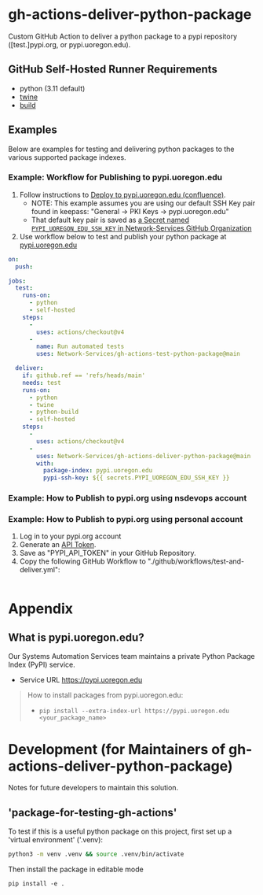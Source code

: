 # gh-actions-deliver-python-package

Custom GitHub Action to deliver a python package to a pypi repository ([test.]pypi.org, or pypi.uoregon.edu).

## GitHub Self-Hosted Runner Requirements

- python (3.11 default)
- [twine](https://pypi.org/project/twine/)
- [build](https://pypi.org/project/build/)


## Examples

Below are examples for testing and delivering python packages to the various supported package indexes.

### Example: Workflow for Publishing to pypi.uoregon.edu

1. Follow instructions to [Deploy to pypi.uoregon.edu (confluence)](https://confluence.uoregon.edu/x/ag5aGw).
    * NOTE: This example assumes you are using our default SSH Key pair found in keepass: "General -> PKI Keys -> pypi.uoregon.edu"
    * That default key pair is saved as [a Secret named `PYPI_UOREGON_EDU_SSH_KEY` in Network-Services GitHub Organization](https://is-github.uoregon.edu/organizations/Network-Services/settings/secrets/actions)
2. Use workflow below to test and publish your python package at [pypi.uoregon.edu](https://pypi.uoregon.edu)

```yml
on:
  push:

jobs:
  test:
    runs-on:
      - python
      - self-hosted
    steps:
      -
        uses: actions/checkout@v4
      -
        name: Run automated tests
        uses: Network-Services/gh-actions-test-python-package@main

  deliver:
    if: github.ref == 'refs/heads/main'
    needs: test
    runs-on:
      - python
      - twine
      - python-build
      - self-hosted
    steps:
      -
        uses: actions/checkout@v4
      -
        uses: Network-Services/gh-actions-deliver-python-package@main
        with:
          package-index: pypi.uoregon.edu
          pypi-ssh-key: ${{ secrets.PYPI_UOREGON_EDU_SSH_KEY }}
```


### Example: How to Publish to pypi.org using nsdevops account

### Example: How to Publish to pypi.org using personal account

1. Log in to your pypi.org account
2. Generate an [API Token](https://pypi.org/help/#apitoken).
3. Save as "PYPI_API_TOKEN" in your GitHub Repository.
4. Copy the following GitHub Workflow to "./github/workflows/test-and-deliver.yml":

```

```

# Appendix


## What is pypi.uoregon.edu?

Our Systems Automation Services team maintains a private Python Package Index (PyPI) service.

* Service URL https://pypi.uoregon.edu

> How to install packages from pypi.uoregon.edu:
> 
> * `pip install --extra-index-url https://pypi.uoregon.edu <your_package_name>`


# Development (for Maintainers of gh-actions-deliver-python-package)

Notes for future developers to maintain this solution.

## 'package-for-testing-gh-actions'

To test if this is a useful python package on this project, first set up a 'virtual environment' ('.venv):

```bash
python3 -m venv .venv && source .venv/bin/activate
```

Then install the package in editable mode

```
pip install -e .
```